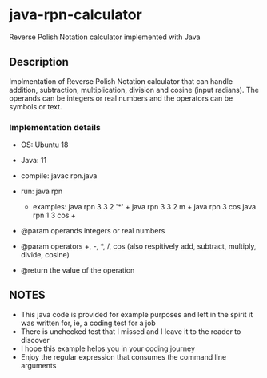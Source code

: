 # java-rpn-calculator
Reverse Polish Notation calculator implemented with Java

## Description
Implmentation of Reverse Polish Notation calculator that can handle addition, subtraction,
multiplication, division and cosine (input radians). The operands can be integers or real
numbers and the operators can be symbols or text.

### Implementation details
- OS: Ubuntu 18
- Java: 11
- compile: javac rpn.java
- run: java rpn
  - examples: java rpn 3 3 2 '*' +
              java rpn 3 3 2 m +
              java rpn 3 cos 
              java rpn 1 3 cos +

- @param  operands  integers or real numbers
- @param  operators +, -, *, /, cos (also respitively add, subtract, multiply, divide, cosine)
- @return the value of the operation

## NOTES
- This java code is provided for example purposes and left in the spirit it was written for, ie, a coding test for a job
- There is unchecked test that I missed and I leave it to the reader to discover
- I hope this example helps you in your coding journey
- Enjoy the regular expression that consumes the command line arguments
